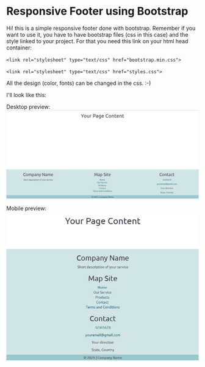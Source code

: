 # Responsive Footer using Bootstrap
Hi! this is a simple responsive footer done with bootstrap. Remember if you want to use it, you have to have bootstrap files (css in this case) and the style linked to your project.
For that you need this link on your html head container:


`<link rel="stylesheet" type="text/css" href="bootstrap.min.css">`


`<link rel="stylesheet" type="text/css" href="styles.css">`

All the design (color, fonts) can be changed in the css. :-)

I'll look like this: 

Desktop preview:
![Screenshot](ss1.png)

Mobile preview:
![Screenshot](ss2.png)
 
    
